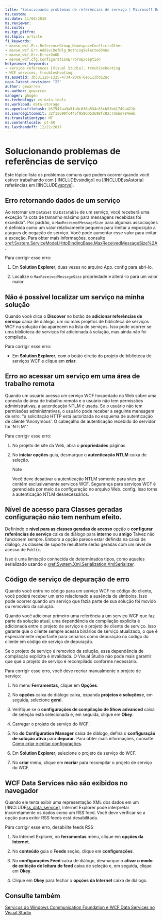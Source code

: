 ```yaml
---
title: "Solucionando problemas de referências de serviço | Microsoft Docs"
ms.custom: 
ms.date: 11/04/2016
ms.reviewer: 
ms.suite: 
ms.tgt_pltfrm: 
ms.topic: article
f1_keywords:
- msvse_wcf.Err.ReferenceGroup_NamespaceConflictsOther
- msvse_wcf.Err.AddSvcRefDlg_NothingSelectedOnGo
- msvse_wcf.Err.ErrorOnOK
- msvse_wcf.cfg.ConfigurationErrorsException
helpviewer_keywords:
- service references [Visual Studio], troubleshooting
- WCF services, troubleshooting
ms.assetid: 3b531120-1325-4734-90c6-6e6113bd12ac
caps.latest.revision: "22"
author: gewarren
ms.author: gewarren
manager: ghogen
ms.technology: vs-data-tools
ms.workload: data-storage
ms.openlocfilehash: b57547aa9a5fa3c036a534c85cb55bb1749a421b
ms.sourcegitcommit: 32f1a690fc445f9586d53698fc82c7debd784eeb
ms.translationtype: MT
ms.contentlocale: pt-BR
ms.lasthandoff: 12/22/2017
---
```

# <a name="troubleshooting-service-references"></a>Solucionando problemas de referências de serviço
Este tópico lista os problemas comuns que podem ocorrer quando você estiver trabalhando com [!INCLUDE[vsindigo](../data-tools/includes/vsindigo_md.md)] ou [!INCLUDE[ssAstoria](../data-tools/includes/ssastoria_md.md)] referências em [!INCLUDE[vsprvs](../code-quality/includes/vsprvs_md.md)].  
  
## <a name="error-returning-data-from-a-service"></a>Erro retornando dados de um serviço  
 Ao retornar um `DataSet` ou `DataTable` de um serviço, você receberá uma exceção "a cota de tamanho máximo para mensagens recebidas foi excedida". Por padrão, o `MaxReceivedMessageSize` para algumas associações é definida como um valor relativamente pequeno para limitar a exposição a ataques de negação de serviço. Você pode aumentar esse valor para evitar a exceção. Para obter mais informações, consulte <xref:System.ServiceModel.HttpBindingBase.MaxReceivedMessageSize%2A>.  
  
 Para corrigir esse erro:  
  
1.  Em **Solution Explorer**, duas vezes no arquivo App. config para abri-lo.  
  
2.  Localize o `MaxReceivedMessageSize` propriedade e alterá-lo para um valor maior.  
  
## <a name="cannot-find-a-service-in-my-solution"></a>Não é possível localizar um serviço na minha solução  
 Quando você clica o **Discover** no botão de **adicionar referências de serviço** caixa de diálogo, um ou mais projetos de biblioteca de serviços WCF na solução não aparecem na lista de serviços. Isso pode ocorrer se uma biblioteca de serviços foi adicionada à solução, mas ainda não foi compilada.  
  
 Para corrigir esse erro:  
  
-   Em **Solution Explorer**, com o botão direito do projeto de biblioteca de serviços WCF e clique em **criar**.  
  
## <a name="error-accessing-a-service-over-a-remote-desktop"></a>Erro ao acessar um serviço em uma área de trabalho remota  
 Quando um usuário acessa um serviço WCF hospedado na Web sobre uma conexão de área de trabalho remota e o usuário não tem permissões administrativas, a autenticação NTLM é usada. Se o usuário não tem permissões administrativas, o usuário pode receber a seguinte mensagem de erro: "a solicitação HTTP está autorizada no esquema de autenticação de cliente 'Anonymous'. O cabeçalho de autenticação recebido do servidor foi 'NTLM'."  
  
 Para corrigir esse erro:  
  
1.  No projeto de site da Web, abra o **propriedades** páginas.  
  
2.  No **iniciar opções** guia, desmarque o **autenticação NTLM** caixa de seleção.  
  
    > [!NOTE]
    >  Você deve desativar a autenticação NTLM somente para sites que contêm exclusivamente serviços WCF. Segurança para serviços WCF é gerenciada por meio da configuração no arquivo Web. config. Isso torna a autenticação NTLM desnecessários.  
  
## <a name="access-level-for-generated-classes-setting-has-no-effect"></a>Nível de acesso para Classes geradas configuração não tem nenhum efeito.  
 Definindo o **nível para as classes geradas de acesso** opção o **configurar referências de serviço** caixa de diálogo para **interno** ou **amigo** Talvez não funcionem sempre. Embora a opção parece estar definida na caixa de diálogo, as classes de suporte resultante serão geradas com um nível de acesso de `Public`.  
  
 Isso é uma limitação conhecida de determinados tipos, como aqueles serializado usando o <xref:System.Xml.Serialization.XmlSerializer>.  
  
## <a name="error-debugging-service-code"></a>Código de serviço de depuração de erro  
 Quando você entra no código para um serviço WCF no código do cliente, você poderá receber um erro relacionado a ausência de símbolos. Isso pode ocorrer quando um serviço que fazia parte de sua solução foi movido ou removido da solução.  
  
 Quando você adicionar primeiro uma referência a um serviço WCF que faz parte da solução atual, uma dependência de compilação explícita é adicionada entre o projeto de serviço e o projeto de cliente de serviço. Isso garante que o cliente sempre acessa binários de serviço atualizado, o que é especialmente importante para cenários como depuração no código do cliente em código de serviço de depuração.  
  
 Se o projeto de serviço é removido da solução, essa dependência de compilação explícita é invalidada. O Visual Studio não pode mais garantir que que o projeto de serviço é recompilado conforme necessário.  
  
 Para corrigir esse erro, você deve recriar manualmente o projeto de serviço:  
  
1.  No menu **Ferramentas**, clique em **Opções**.  
  
2.  No **opções** caixa de diálogo caixa, expanda **projetos e soluções**e, em seguida, selecione **geral**.  
  
3.  Verifique se o **configurações de compilação de Show advanced** caixa de seleção está selecionada e, em seguida, clique em **Okey**.  
  
4.  Carregar o projeto de serviço do WCF.  
  
5.  No **do Configuration Manager** caixa de diálogo, defina o **configuração de solução ativa** para **depurar**. Para obter mais informações, consulte [Como criar e editar configurações](../ide/how-to-create-and-edit-configurations.md).  
  
6.  Em **Solution Explorer**, selecione o projeto de serviço do WCF.  
  
7.  No **criar** menu, clique em **recriar** para recompilar o projeto de serviço do WCF.  
  
## <a name="wcf-data-services-do-not-display-in-the-browser"></a>WCF Data Services não são exibidos no navegador  
 Quando ele tenta exibir uma representação XML dos dados em um [!INCLUDE[ss_data_service](../data-tools/includes/ss_data_service_md.md)], Internet Explorer pode interpretar incorretamente os dados como um RSS feed. Você deve verificar se a opção para exibir RSS feeds está desabilitada.  
  
 Para corrigir esse erro, desabilite feeds RSS:  
  
1.  No Internet Explorer, no **ferramentas** menu, clique em **opções da Internet**.  
  
2.  No **conteúdo** guia o **Feeds** seção, clique em **configurações**.  
  
3.  No **configurações Feed** caixa de diálogo, desmarque o **ativar o modo de exibição de leitura de feed** caixa de seleção e, em seguida, clique em **Okey**.  
  
4.  Clique em **Okey** para fechar o **opções da Internet** caixa de diálogo.  
  
## <a name="see-also"></a>Consulte também  
 [Serviços do Windows Communication Foundation e WCF Data Services no Visual Studio](../data-tools/windows-communication-foundation-services-and-wcf-data-services-in-visual-studio.md)